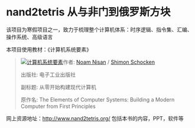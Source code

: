 # nand2tetris 从与非门到俄罗斯方块

该项目为寒假项目之一，致力于梳理整个计算机体系：时序逻辑、指令集、汇编、操作系统、高级语言



本项目使用教材：《计算机系统要素》

> [![计算机系统要素](https://img3.doubanio.com/lpic/s2207295.jpg)](https://img3.doubanio.com/lpic/s2207295.jpg)作者: [Noam Nisan](https://book.douban.com/search/Noam%20Nisan) / [Shimon Schocken](https://book.douban.com/search/Shimon%20Schocken) 
>
> 出版社: 电子工业出版社
>
> 副标题: 从零开始构建现代计算机
>
> 原作名: The Elements of Computer Systems: Building a Modern Computer from First Principles

网上资源地址：http://www.nand2tetris.org/ 包括本书的内容，PPT，软件等